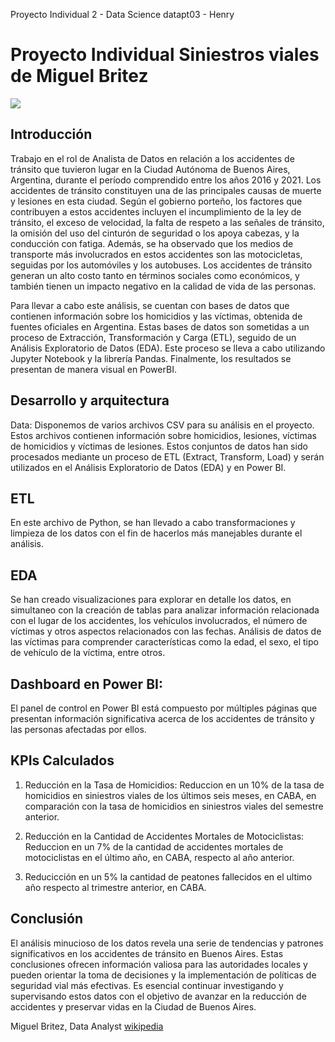 Proyecto Individual 2 - Data Science datapt03 - Henry


# Proyecto Individual Siniestros viales de Miguel Britez

![](https://www.infobae.com/new-resizer/kmYpmaadlNrHKlxnMViPogXwiGc=/arc-anglerfish-arc2-prod-infobae/public/VDJZF6243BG6DPDPQACJQS375Y.jpg)



## Introducción

Trabajo en el rol de Analista de Datos en relación a los accidentes de tránsito que tuvieron lugar en la Ciudad Autónoma de Buenos Aires, Argentina, durante el período comprendido entre los años 2016 y 2021. Los accidentes de tránsito constituyen una de las principales causas de muerte y lesiones en esta ciudad. Según el gobierno porteño, los factores que contribuyen a estos accidentes incluyen el incumplimiento de la ley de tránsito, el exceso de velocidad, la falta de respeto a las señales de tránsito, la omisión del uso del cinturón de seguridad o los apoya cabezas, y la conducción con fatiga. Además, se ha observado que los medios de transporte más involucrados en estos accidentes son las motocicletas, seguidas por los automóviles y los autobuses. Los accidentes de tránsito generan un alto costo tanto en términos sociales como económicos, y también tienen un impacto negativo en la calidad de vida de las personas.

Para llevar a cabo este análisis, se cuentan con bases de datos que contienen información sobre los homicidios y las víctimas, obtenida de fuentes oficiales en Argentina. Estas bases de datos son sometidas a un proceso de Extracción, Transformación y Carga (ETL), seguido de un Análisis Exploratorio de Datos (EDA). Este proceso se lleva a cabo utilizando Jupyter Notebook y la librería Pandas. Finalmente, los resultados se presentan de manera visual en PowerBI.



## Desarrollo y arquitectura

Data: Disponemos de varios archivos CSV para su análisis en el proyecto. Estos archivos contienen información sobre homicidios, lesiones, víctimas de homicidios y víctimas de lesiones. Estos conjuntos de datos han sido procesados mediante un proceso de ETL (Extract, Transform, Load) y serán utilizados en el Análisis Exploratorio de Datos (EDA) y en Power BI.

## ETL 
En este archivo de Python, se han llevado a cabo transformaciones y limpieza de los datos con el fin de hacerlos más manejables durante el análisis. 


## EDA
Se han creado visualizaciones para explorar en detalle los datos, en simultaneo con la creación de tablas para analizar información relacionada con el lugar de los accidentes, los vehículos involucrados, el número de víctimas y otros aspectos relacionados con las fechas. Análisis de datos de las víctimas para comprender características como la edad, el sexo, el tipo de vehículo de la víctima, entre otros.


## Dashboard en Power BI:
El panel de control en Power BI está compuesto por múltiples páginas que presentan información significativa acerca de los accidentes de tránsito y las personas afectadas por ellos.


## KPIs Calculados
1. Reducción en la Tasa de Homicidios: Reduccion en un 10% de la tasa de homicidios en siniestros viales de los últimos seis meses, en CABA, en comparación con la tasa de homicidios en siniestros viales del semestre anterior.

2. Reducción en la Cantidad de Accidentes Mortales de Motociclistas: Reduccion en un 7% de la cantidad de accidentes mortales de motociclistas en el último año, en CABA, respecto al año anterior.

3. Reducicción en un 5% la cantidad de peatones fallecidos en el ultimo año respecto al trimestre anterior, en CABA.


## Conclusión
El análisis minucioso de los datos revela una serie de tendencias y patrones significativos en los accidentes de tránsito en Buenos Aires. Estas conclusiones ofrecen información valiosa para las autoridades locales y pueden orientar la toma de decisiones y la implementación de políticas de seguridad vial más efectivas. Es esencial continuar investigando y supervisando estos datos con el objetivo de avanzar en la reducción de accidentes y preservar vidas en la Ciudad de Buenos Aires. 


Miguel Britez, Data Analyst   [wikipedia](https://www.linkedin.com/in/miguel-britez-794152125) 